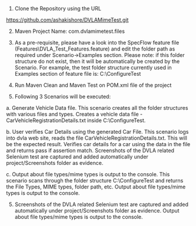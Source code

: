 1. Clone the Repository using the URL

https://github.com/ashakishore/DVLAMimeTest.git

2. Maven Project Name: com.dvlamimetest.files

3. As a pre-requisite, please have a look into the SpecFlow feature file (Features\DVLA_Test_Features.feature) and edit the folder path as required under Scenario->Examples section.
Please note: if this folder structure do not exist, then it will be automatically be created by the Scenario.
For example, the test folder structure currently used in Examples section of feature file is: C:\ConfigureTest

3. Run Maven Clean and Maven Test on POM.xml file of the project

4. Following 3 Scenarios will be executed:


  a. Generate Vehicle Data file.
      This scenario creates all the folder structures with various files and types.
      Creates a vehicle data file - CarVehicleRegistrationDetails.txt inside C:\ConfigureTest.
      
  b. User verifies Car Details using the generated Car File.
      This scenario logs into dvla web site, reads the file CarVehicleRegistrationDetails.txt.  This will be the expected result.
      Verifies car details for a car using the data in the file and returns pass if assertion match.
      Screenshots of the DVLA related Selenium test are captured and added automatically under project/Screenshots folder as evidence.
  
  c. Output about file types/mime types is output to the console.
      This scenario scans through the folder structure C:\ConfigureTest and returns the File Types, MIME types, folder path, etc.
      Output about file types/mime types is output to the console.
  
5. Screenshots of the DVLA related Selenium test are captured and added automatically under project/Screenshots folder as evidence. Output about file types/mime types is output to the console.